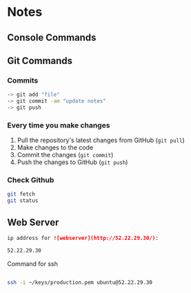 # Notes

## Console Commands

## Git Commands

### Commits

```sh
-> git add "file"
-> git commit -am "update notes"
-> git push
```

### Every time you make changes

1. Pull the repository's latest changes from GitHub (`git pull`)
2. Make changes to the code
3. Commit the changes (`git commit`)
4. Push the changes to GitHub (`git push`)

### Check Github

```sh
git fetch
git status
```

## Web Server

```md
ip address for ![webserver](http://52.22.29.30/):

52.22.29.30
```
Command for ssh

```sh

ssh -i ~/keys/production.pem ubuntu@52.22.29.30

```